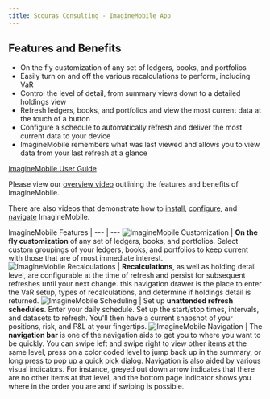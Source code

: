 ```yaml
---
title: Scouras Consulting - ImagineMobile App
---
```


## Features and Benefits

- On the fly customization of any set of ledgers, books, and portfolios
- Easily turn on and off the various recalculations to perform, including VaR
- Control the level of detail, from summary views down to a detailed holdings view
- Refresh ledgers, books, and portfolios and view the most current data at the touch of a button
- Configure a schedule to automatically refresh and deliver the most current data to your device
- ImagineMobile remembers what was last viewed and allows you to view data from your last refresh at a glance

[ImagineMobile User Guide](https://s3.amazonaws.com/ImagineMobile/Imagine+Mobile+User+Guide.pdf)

Please view our [overview video](/mobilepromo/) outlining the features and benefits of ImagineMobile.

There are also videos that demonstrate how to [install](/mobileinstallation/), [configure](/mobileconfiguration/), and [navigate](/mobilenavigation/) ImagineMobile.

ImagineMobile Features | 
---  | ---
![ImagineMobile Customization](../images/mobile_customization.png) | **On the fly customization** of any set of ledgers, books, and portfolios. Select custom groupings of your ledgers, books, and portfolios to keep current with those that are of most immediate interest.
![ImagineMobile Recalculations](../images/mobile_recalculation.png) | **Recalculations**, as well as holding detail level, are configurable at the time of refresh and persist for subsequent refreshes until your next change. this navigation drawer is the place to enter the VaR setup, types of recalculations, and determine if holdings detail is returned.
![ImagineMobile Scheduling](../images/mobile_schedule.png) | Set up **unattended refresh schedules**. Enter your daily schedule. Set up the start/stop times, intervals, and datasets to refresh. You'll then have a current snapshot of your positions, risk, and P&L at your fingertips.
![ImagineMobile Navigation](../images/mobile_navigation.png) | The **navigation bar** is one of the navigation aids to get you to where you want to be quickly. You can swipe left and swipe right to view other items at the same level, press on a color coded level to jump back up in the summary, or long press to pop up a quick pick dialog. Navigation is also aided by various visual indicators. For instance, greyed out down arrow indicates that there are no other items at that level, and the bottom page indicator shows you where in the order you are and if swiping is possible.